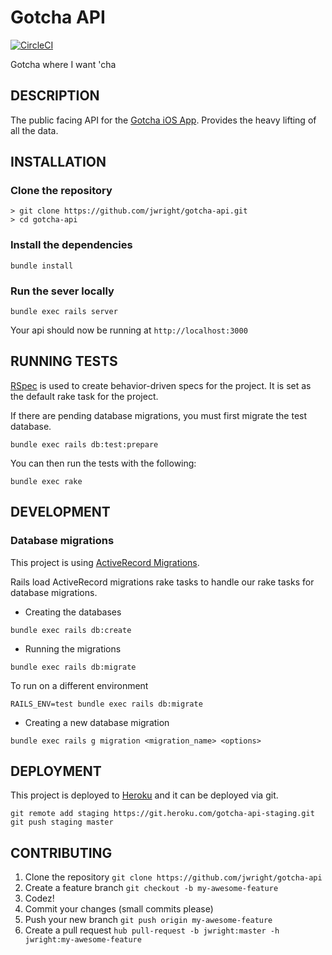 Gotcha API
============

[![CircleCI](https://circleci.com/gh/jwright/gotcha-api.svg?style=svg)](https://circleci.com/gh/jwright/gotcha-api)

Gotcha where I want 'cha

## DESCRIPTION

The public facing API for the [Gotcha iOS App](https://github.com/donmiller/Gotcha-iOS). Provides the heavy lifting of all the data.

## INSTALLATION

### Clone the repository

```
> git clone https://github.com/jwright/gotcha-api.git
> cd gotcha-api
```

### Install the dependencies

```
bundle install
```

### Run the sever locally

```
bundle exec rails server
```

Your api should now be running at `http://localhost:3000`

## RUNNING TESTS

[RSpec](http://rspec.info/) is used to create behavior-driven specs for the project. It is set as the default rake task for the project.

If there are pending database migrations, you must first migrate the test database.

```
bundle exec rails db:test:prepare
```

You can then run the tests with the following:

```
bundle exec rake
```

## DEVELOPMENT

### Database migrations

This project is using [ActiveRecord Migrations](http://guides.rubyonrails.org/active_record_migrations.html).

Rails load ActiveRecord migrations rake tasks to handle our rake tasks for database migrations.

* Creating the databases

```
bundle exec rails db:create
```

* Running the migrations

```
bundle exec rails db:migrate
```

To run on a different environment

```
RAILS_ENV=test bundle exec rails db:migrate
```

* Creating a new database migration

```
bundle exec rails g migration <migration_name> <options>
```

## DEPLOYMENT

This project is deployed to [Heroku](http://heroku.com) and it can be deployed via git.

```
git remote add staging https://git.heroku.com/gotcha-api-staging.git
git push staging master
```

## CONTRIBUTING

1. Clone the repository `git clone https://github.com/jwright/gotcha-api`
1. Create a feature branch `git checkout -b my-awesome-feature`
1. Codez!
1. Commit your changes (small commits please)
1. Push your new branch `git push origin my-awesome-feature`
1. Create a pull request `hub pull-request -b jwright:master -h jwright:my-awesome-feature`
